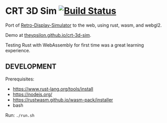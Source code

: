 # CRT 3D Sim [![Build Status](https://travis-ci.com/theypsilon/crt-3d-sim.svg?branch=master)](https://travis-ci.com/theypsilon/crt-3d-sim)

Port of [Retro-Display-Simulator](https://github.com/theypsilon/Retro-Display-Simulator) to the web, using rust, wasm, and webgl2.

Demo at [theypsilon.github.io/crt-3d-sim](https://theypsilon.github.io/crt-3d-sim).

Testing Rust with WebAssembly for first time was a great learning experience.

## DEVELOPMENT

Prerequisites:

- https://www.rust-lang.org/tools/install
- https://nodejs.org/
- https://rustwasm.github.io/wasm-pack/installer
- bash

Run: `./run.sh`
